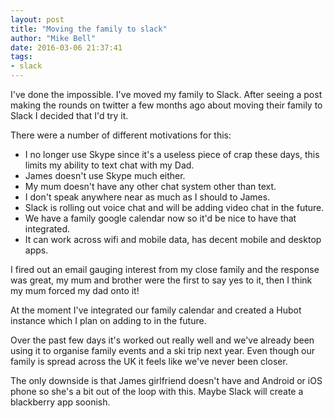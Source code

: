 ```yaml
---
layout: post
title: "Moving the family to slack"
author: "Mike Bell"
date: 2016-03-06 21:37:41
tags:
- slack
---
```

I've done the impossible. I've moved my family to Slack. After seeing a post making the rounds on twitter a few months ago about moving their family to Slack I decided that I'd try it.

There were a number of different motivations for this:

* I no longer use Skype since it's a useless piece of crap these days, this limits my ability to text chat with my Dad.
* James doesn't use Skype much either.
* My mum doesn't have any other chat system other than text.
* I don't speak anywhere near as much as I should to James.
* Slack is rolling out voice chat and will be adding video chat in the future.
* We have a family google calendar now so it'd be nice to have that integrated.
* It can work across wifi and mobile data, has decent mobile and desktop apps.

I fired out an email gauging interest from my close family and the response was great, my mum and brother were the first to say yes to it, then I think my mum forced my dad onto it!

At the moment I've integrated our family calendar and created a Hubot instance which I plan on adding to in the future.

Over the past few days it's worked out really well and we've already been using it to organise family events and a ski trip next year. Even though our family is spread across the UK it feels like we've never been closer.

The only downside is that James girlfriend doesn't have and Android or iOS phone so she's a bit out of the loop with this. Maybe Slack will create a blackberry app soonish.
